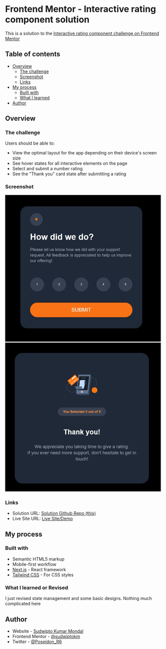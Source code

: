 # Frontend Mentor - Interactive rating component solution

This is a solution to the [Interactive rating component challenge on Frontend Mentor](https://www.frontendmentor.io/challenges/interactive-rating-component-koxpeBUmI)

## Table of contents

- [Overview](#overview)
  - [The challenge](#the-challenge)
  - [Screenshot](#screenshot)
  - [Links](#links)
- [My process](#my-process)
  - [Built with](#built-with)
  - [What I learned](#what-i-learned)
- [Author](#author)

## Overview

### The challenge

Users should be able to:

- View the optimal layout for the app depending on their device's screen size
- See hover states for all interactive elements on the page
- Select and submit a number rating
- See the "Thank you" card state after submitting a rating

### Screenshot

![Rating Page](./public/ss1.JPG)
![Confirmation Page](./public/ss2.JPG)

### Links

- Solution URL: [Solution Github Repo (this)](https://github.com/sudwiptokm/frontend-mentor-Interactive-rating-component)
- Live Site URL: [Live Site/Demo](https://interactive-rating-componetn-fem.netlify.app/)

## My process

### Built with

- Semantic HTML5 markup
- Mobile-first workflow
- [Next.js](https://nextjs.org/) - React framework
- [Tailwind CSS](https://tailwindcss.com) - For CSS styles

### What I learned or Revised

I just revised state management and some basic designs. Nothing much complicated here

## Author

- Website - [Sudwipto Kumar Mondal](https://sudwipto-portfolio.netlify.app/)
- Frontend Mentor - [@sudwiptokm](https://www.frontendmentor.io/profile/sudwiptokm)
- Twitter - [@Poseidon_R6](https://www.twitter.com/Poseidon_R6)
